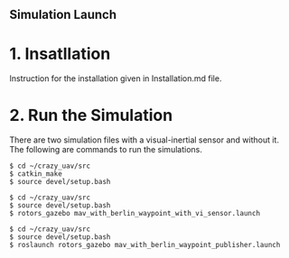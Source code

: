Simulation Launch
-----------
# 1. Insatllation  
Instruction for the installation given in Installation.md file. 


# 2. Run the Simulation 
There are two simulation files with a visual-inertial sensor and without it. The following are commands to run the simulations. 

```console 1
$ cd ~/crazy_uav/src
$ catkin_make
$ source devel/setup.bash
```


```console 1
$ cd ~/crazy_uav/src
$ source devel/setup.bash
$ rotors_gazebo mav_with_berlin_waypoint_with_vi_sensor.launch
```


```console 2
$ cd ~/crazy_uav/src
$ source devel/setup.bash
$ roslaunch rotors_gazebo mav_with_berlin_waypoint_publisher.launch
```

